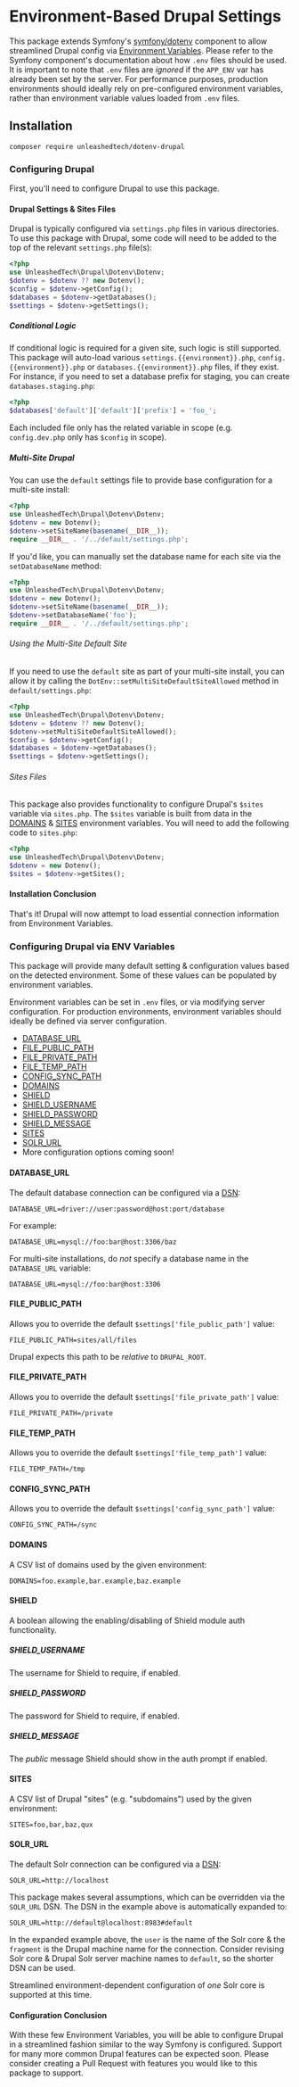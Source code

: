 # Environment-Based Drupal Settings
This package extends Symfony's [symfony/dotenv](https://symfony.com/components/Dotenv)
component to allow streamlined Drupal config via [Environment Variables](https://en.wikipedia.org/wiki/Environment_variable).
Please refer to the Symfony component's documentation about how `.env` files
should be used. It is important to note that `.env` files are _ignored_ if the
`APP_ENV` var has already been set by the server. For performance purposes,
production environments should ideally rely on pre-configured environment variables,
rather than environment variable values loaded from `.env` files.

## Installation

`composer require unleashedtech/dotenv-drupal`

### Configuring Drupal
First, you'll need to configure Drupal to use this package.

#### Drupal Settings & Sites Files
Drupal is typically configured via `settings.php` files in various directories.
To use this package with Drupal, some code will need to be added to the top of
the relevant `settings.php` file(s):

```php
<?php
use UnleashedTech\Drupal\Dotenv\Dotenv;
$dotenv = $dotenv ?? new Dotenv();
$config = $dotenv->getConfig();
$databases = $dotenv->getDatabases();
$settings = $dotenv->getSettings();
```

##### Conditional Logic
If conditional logic is required for a given site, such logic is still supported.
This package will auto-load various `settings.{{environment}}.php`,
`config.{{environment}}.php` or `databases.{{environment}}.php` files, if they exist.
For instance, if you need to set a database prefix for staging, you can create
`databases.staging.php`:

```php
<?php
$databases['default']['default']['prefix'] = 'foo_';
```

Each included file only has the related variable in scope
(e.g. `config.dev.php` only has `$config` in scope).

##### Multi-Site Drupal
You can use the `default` settings file to provide base configuration for
a multi-site install:

```php
<?php
use UnleashedTech\Drupal\Dotenv\Dotenv;
$dotenv = new Dotenv();
$dotenv->setSiteName(basename(__DIR__));
require __DIR__ . '/../default/settings.php';
```

If you'd like, you can manually set the database name for each site via the
`setDatabaseName` method:

```php
<?php
use UnleashedTech\Drupal\Dotenv\Dotenv;
$dotenv = new Dotenv();
$dotenv->setSiteName(basename(__DIR__));
$dotenv->setDatabaseName('foo');
require __DIR__ . '/../default/settings.php';
```

###### Using the Multi-Site Default Site
If you need to use the `default` site as part of your multi-site install,
you can allow it by calling the `DotEnv::setMultiSiteDefaultSiteAllowed` method
in `default/settings.php`:

```php
<?php
use UnleashedTech\Drupal\Dotenv\Dotenv;
$dotenv = $dotenv ?? new Dotenv();
$dotenv->setMultiSiteDefaultSiteAllowed();
$config = $dotenv->getConfig();
$databases = $dotenv->getDatabases();
$settings = $dotenv->getSettings();
```

###### Sites Files
This package also provides functionality to configure Drupal's `$sites` variable
via `sites.php`. The `$sites` variable is built from data in the [DOMAINS](#domains)
& [SITES](#sites) environment variables. You will need to add the following code
to `sites.php`:

```php
<?php
use UnleashedTech\Drupal\Dotenv\Dotenv;
$dotenv = new Dotenv();
$sites = $dotenv->getSites();
```

#### Installation Conclusion
That's it! Drupal will now attempt to load essential connection information from
Environment Variables.

### Configuring Drupal via ENV Variables
This package will provide many default setting & configuration values based on the
detected environment. Some of these values can be populated by environment variables.

Environment variables can be set in `.env` files, or via modifying server configuration.
For production environments, environment variables should ideally be defined via server
configuration.

* [DATABASE_URL](#database_url)
* [FILE_PUBLIC_PATH](#file_public_path)
* [FILE_PRIVATE_PATH](#file_private_path)
* [FILE_TEMP_PATH](#file_temp_path)
* [CONFIG_SYNC_PATH](#config_sync_path)
* [DOMAINS](#domains)
* [SHIELD](#shield)
* [SHIELD_USERNAME](#shield_username)
* [SHIELD_PASSWORD](#shield_password)
* [SHIELD_MESSAGE](#shield_message)
* [SITES](#sites)
* [SOLR_URL](#solr_url)
* More configuration options coming soon!

#### DATABASE_URL
The default database connection can be configured via a [DSN](https://en.wikipedia.org/wiki/Data_source_name):

```dotenv
DATABASE_URL=driver://user:password@host:port/database
```

For example:

```dotenv
DATABASE_URL=mysql://foo:bar@host:3306/baz
```

For multi-site installations, do _not_ specify a database name in the `DATABASE_URL` variable:

```dotenv
DATABASE_URL=mysql://foo:bar@host:3306
```

#### FILE_PUBLIC_PATH
Allows you to override the default `$settings['file_public_path']` value:

```dotenv
FILE_PUBLIC_PATH=sites/all/files
```

Drupal expects this path to be _relative_ to `DRUPAL_ROOT`.

#### FILE_PRIVATE_PATH
Allows you to override the default `$settings['file_private_path']` value:

```dotenv
FILE_PRIVATE_PATH=/private
```

#### FILE_TEMP_PATH
Allows you to override the default `$settings['file_temp_path']` value:

```dotenv
FILE_TEMP_PATH=/tmp
```

#### CONFIG_SYNC_PATH
Allows you to override the default `$settings['config_sync_path']` value:

```dotenv
CONFIG_SYNC_PATH=/sync
```

#### DOMAINS
A CSV list of domains used by the given environment:

```dotenv
DOMAINS=foo.example,bar.example,baz.example
```

#### SHIELD
A boolean allowing the enabling/disabling of Shield module auth functionality.

##### SHIELD_USERNAME
The username for Shield to require, if enabled.

##### SHIELD_PASSWORD
The password for Shield to require, if enabled.

##### SHIELD_MESSAGE
The _public_ message Shield should show in the auth prompt if enabled.

#### SITES
A CSV list of Drupal "sites" (e.g. "subdomains") used by the given environment:

```dotenv
SITES=foo,bar,baz,qux
```

#### SOLR_URL
The default Solr connection can be configured via a [DSN](https://en.wikipedia.org/wiki/Data_source_name):

```dotenv
SOLR_URL=http://localhost
```

This package makes several assumptions, which can be overridden via the `SOLR_URL` DSN. The DSN in the
example above is automatically expanded to:

```dotenv
SOLR_URL=http://default@localhost:8983#default
```

In the expanded example above, the `user` is the name of the Solr core & the `fragment` is the Drupal machine
name for the connection. Consider revising Solr core & Drupal Solr server machine names to `default`,
so the shorter DSN can be used.

Streamlined environment-dependent configuration of _one_ Solr core is supported at this time.

#### Configuration Conclusion
With these few Environment Variables, you will be able to configure Drupal in a streamlined
fashion similar to the way Symfony is configured. Support for many more common Drupal features
can be expected soon. Please consider creating a Pull Request with features you would like to
this package to support.
